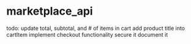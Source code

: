 # marketplace_api

todo:
update total, subtotal, and # of items in cart
add product title into cartItem
implement checkout functionality
secure it
document it